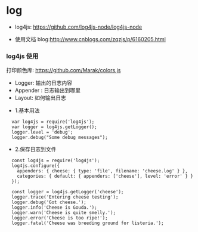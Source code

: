 # log

* log4js: https://github.com/log4js-node/log4js-node

* 使用文档 blog:http://www.cnblogs.com/zqzjs/p/6160205.html


### log4js 使用

打印颜色库: https://github.com/Marak/colors.js

- Logger: 输出的日志内容
- Appender : 日志输出到哪里
- Layout: 如何输出日志

* 1.基本用法
```
  var log4js = require('log4js');
  var logger = log4js.getLogger();
  logger.level = 'debug';
  logger.debug("Some debug messages");
```

* 2.保存日志到文件
```
  const log4js = require('log4js');
  log4js.configure({
    appenders: { cheese: { type: 'file', filename: 'cheese.log' } },
    categories: { default: { appenders: ['cheese'], level: 'error' } }
  });

  const logger = log4js.getLogger('cheese');
  logger.trace('Entering cheese testing');
  logger.debug('Got cheese.');
  logger.info('Cheese is Gouda.');
  logger.warn('Cheese is quite smelly.');
  logger.error('Cheese is too ripe!');
  logger.fatal('Cheese was breeding ground for listeria.');
```
